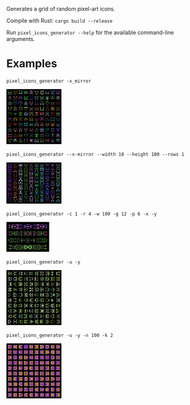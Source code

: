 Generates a grid of random pixel-art icons.

Compile with Rust: `cargo build --release`

Run `pixel_icons_generator --help` for the available command-line arguments.

# Examples

`pixel_icons_generator -x_mirror`

![](examples/-x.png)

`pixel_icons_generator --x-mirror --width 10 --height 100 --rows 1`

![](examples/--x-mirror_--width_10_--height_100_--rows_1.png)

`pixel_icons_generator -c 1 -r 4 -w 100 -g 12 -p 6 -x -y`

![](examples/-c_1_-r_4_-w_100_-g_12_-p_6_-x_-y.png)

`pixel_icons_generator -u -y`

![](examples/-u_-y.png)

`pixel_icons_generator -u -y -n 100 -k 2`

![](examples/-u_-y_-n_100_-k_2.png)